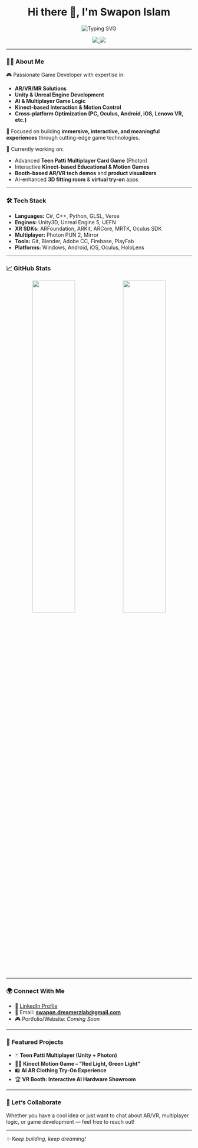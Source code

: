<h1 align="center">Hi there 👋, I'm Swapon Islam</h1>

<p align="center">
  <img src="https://readme-typing-svg.herokuapp.com?font=Fira+Code&size=22&duration=3000&pause=1000&color=F7F7F7&center=true&vCenter=true&multiline=true&width=700&height=100&lines=AR/VR+Developer+%7C+Unity+%7C+Unreal+%7C+Kinect+%7C+AI+%7C+Game+Designer" alt="Typing SVG" />
</p>

<p align="center">
  <a href="https://www.linkedin.com/in/swapon-islam-57a55111b/" target="_blank">
    <img src="https://img.shields.io/badge/LinkedIn-0077B5?style=flat&logo=linkedin&logoColor=white" />
  </a>
  <a href="mailto:swapon.dreamerzlab@gmail.com">
    <img src="https://img.shields.io/badge/Email-D14836?style=flat&logo=gmail&logoColor=white" />
  </a>
</p>

---

### 👨‍💻 About Me

🎮 Passionate Game Developer with expertise in:

- **AR/VR/MR Solutions**
- **Unity & Unreal Engine Development**
- **AI & Multiplayer Game Logic**
- **Kinect-based Interaction & Motion Control**
- **Cross-platform Optimization (PC, Oculus, Android, iOS, Lenovo VR, etc.)**

🌟 Focused on building **immersive, interactive, and meaningful experiences** through cutting-edge game technologies.

🚀 Currently working on:
- Advanced **Teen Patti Multiplayer Card Game** (Photon)
- Interactive **Kinect-based Educational & Motion Games**
- **Booth-based AR/VR tech demos** and **product visualizers**
- AI-enhanced **3D fitting room** & **virtual try-on** apps

---

### 🛠️ Tech Stack

- **Languages:** C#, C++, Python, GLSL, Verse
- **Engines:** Unity3D, Unreal Engine 5, UEFN
- **XR SDKs:** ARFoundation, ARKit, ARCore, MRTK, Oculus SDK
- **Multiplayer:** Photon PUN 2, Mirror
- **Tools:** Git, Blender, Adobe CC, Firebase, PlayFab
- **Platforms:** Windows, Android, iOS, Oculus, HoloLens

---

### 📈 GitHub Stats

<p align="center">
  <img width="48%" src="https://github-readme-stats.vercel.app/api?username=AlphaNoob07&show_icons=true&theme=tokyonight" />
  <img width="48%" src="https://github-readme-streak-stats.herokuapp.com/?user=AlphaNoob07&theme=tokyonight" />
</p>

---

### 🌍 Connect With Me

- 🔗 [LinkedIn Profile](https://www.linkedin.com/in/swapon-islam-57a55111b/)
- 📧 Email: **swapon.dreamerzlab@gmail.com**
- 🎮 Portfolio/Website: *Coming Soon*

---

### 📌 Featured Projects

- 🃏 **Teen Patti Multiplayer (Unity + Photon)**
- 🧍‍♂️ **Kinect Motion Game – "Red Light, Green Light"**
- 🛍 **AI AR Clothing Try-On Experience**
- 🏆 **VR Booth: Interactive AI Hardware Showroom**

---

### 💬 Let’s Collaborate

Whether you have a cool idea or just want to chat about AR/VR, multiplayer logic, or game development — feel free to reach out!

---

_✨ Keep building, keep dreaming!_
